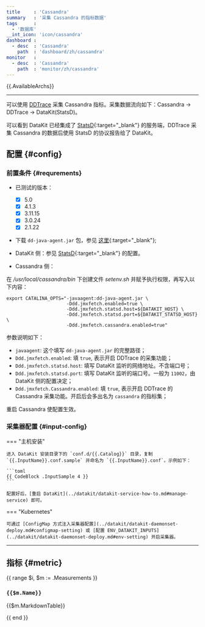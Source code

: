 ```yaml
---
title     : 'Cassandra'
summary   : '采集 Cassandra 的指标数据'
tags      :
  - '数据库'
__int_icon: 'icon/cassandra'
dashboard :
  - desc  : 'Cassandra'
    path  : 'dashboard/zh/cassandra'
monitor   :
  - desc  : 'Cassandra'
    path  : 'monitor/zh/cassandra'
---
```



{{.AvailableArchs}}

---

可以使用 [DDTrace](ddtrace.md) 采集 Cassandra 指标。采集数据流向如下：Cassandra -> DDTrace -> DataKit(StatsD)。

可以看到 DataKit 已经集成了 [StatsD](https://github.com/statsd/statsd){:target="_blank"} 的服务端，DDTrace 采集 Cassandra 的数据后使用 StatsD 的协议报告给了 DataKit。

## 配置 {#config}

### 前置条件 {#requrements}

- 已测试的版本：
    - [x] 5.0
    - [x] 4.1.3
    - [x] 3.11.15
    - [x] 3.0.24
    - [x] 2.1.22

- 下载 `dd-java-agent.jar` 包，参见 [这里](ddtrace.md){:target="_blank"};

- DataKit 侧：参见 [StatsD](statsd.md){:target="_blank"} 的配置。

- Cassandra 侧：

在 */usr/local/cassandra/bin* 下创建文件 *setenv.sh* 并赋予执行权限，再写入以下内容：

```shell
export CATALINA_OPTS="-javaagent:dd-java-agent.jar \
                      -Ddd.jmxfetch.enabled=true \
                      -Ddd.jmxfetch.statsd.host=${DATAKIT_HOST} \
                      -Ddd.jmxfetch.statsd.port=${DATAKIT_STATSD_HOST} \
                      -Ddd.jmxfetch.cassandra.enabled=true"
```

参数说明如下：

- `javaagent`: 这个填写 `dd-java-agent.jar` 的完整路径；
- `Ddd.jmxfetch.enabled`: 填 `true`, 表示开启 DDTrace 的采集功能；
- `Ddd.jmxfetch.statsd.host`: 填写 DataKit 监听的网络地址。不含端口号；
- `Ddd.jmxfetch.statsd.port`: 填写 DataKit 监听的端口号。一般为 `11002`，由 DataKit 侧的配置决定；
- `Ddd.jmxfetch.Cassandra.enabled`: 填 `true`, 表示开启 DDTrace 的 Cassandra 采集功能。开启后会多出名为 `cassandra` 的指标集；

重启 Cassandra 使配置生效。

### 采集器配置 {#input-config}

<!-- markdownlint-disable MD046 -->
=== "主机安装"

    进入 DataKit 安装目录下的 `conf.d/{{.Catalog}}` 目录，复制 `{{.InputName}}.conf.sample` 并命名为 `{{.InputName}}.conf`。示例如下：
    
    ```toml
    {{ CodeBlock .InputSample 4 }}
    ```
    
    配置好后，[重启 DataKit](../datakit/datakit-service-how-to.md#manage-service) 即可。

=== "Kubernetes"

    可通过 [ConfigMap 方式注入采集器配置](../datakit/datakit-daemonset-deploy.md#configmap-setting) 或 [配置 ENV_DATAKIT_INPUTS](../datakit/datakit-daemonset-deploy.md#env-setting) 开启采集器。

---

<!-- markdownlint-enable -->

## 指标 {#metric}

{{ range $i, $m := .Measurements }}

### `{{$m.Name}}`

{{$m.MarkdownTable}}

{{ end }}
